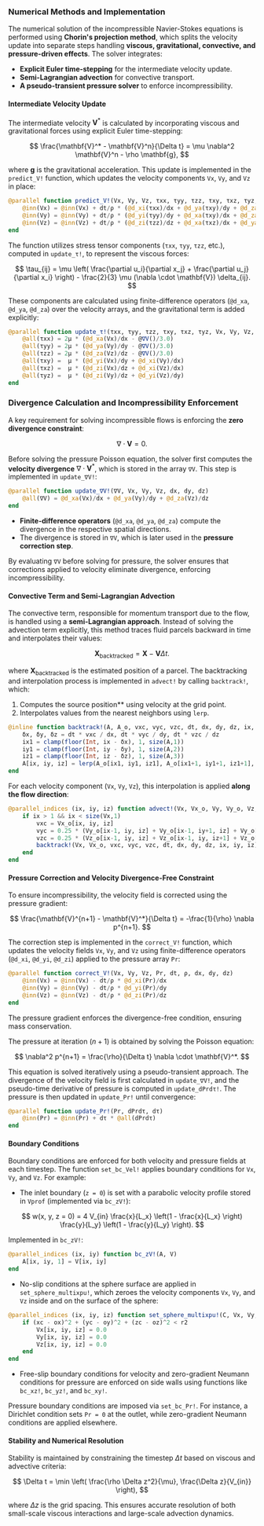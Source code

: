 ### Numerical Methods and Implementation
The numerical solution of the incompressible Navier-Stokes equations is performed using **Chorin's projection method**, which splits the velocity update into separate steps handling **viscous, gravitational, convective, and pressure-driven effects**. The solver integrates:
- **Explicit Euler time-stepping** for the intermediate velocity update.
- **Semi-Lagrangian advection** for convective transport.
- **A pseudo-transient pressure solver** to enforce incompressibility.

#### Intermediate Velocity Update

The intermediate velocity $\mathbf{V}^*$ is calculated by incorporating viscous and gravitational forces using explicit Euler time-stepping:

$$
\frac{\mathbf{V}^* - \mathbf{V}^n}{\Delta t} = \mu \nabla^2 \mathbf{V}^n - \rho \mathbf{g},
$$

where $\mathbf{g}$ is the gravitational acceleration. This update is implemented in the `predict_V!` function, which updates the velocity components `Vx`, `Vy`, and `Vz` in place:

```julia
@parallel function predict_V!(Vx, Vy, Vz, τxx, τyy, τzz, τxy, τxz, τyz, ρ, g, dt, dx, dy, dz)
    @inn(Vx) = @inn(Vx) + dt/ρ * (@d_xi(τxx)/dx + @d_ya(τxy)/dy + @d_za(τxz)/dz)
    @inn(Vy) = @inn(Vy) + dt/ρ * (@d_yi(τyy)/dy + @d_xa(τxy)/dx + @d_za(τyz)/dz)
    @inn(Vz) = @inn(Vz) + dt/ρ * (@d_zi(τzz)/dz + @d_xa(τxz)/dx + @d_ya(τyz)/dy - ρ*g)
end
```

The function utilizes stress tensor components (`τxx`, `τyy`, `τzz`, etc.), computed in `update_τ!`, to represent the viscous forces:

$$
\tau_{ij} = \mu \left( \frac{\partial u_i}{\partial x_j} + \frac{\partial u_j}{\partial x_i} \right) - \frac{2}{3} \mu (\nabla \cdot \mathbf{V}) \delta_{ij}.
$$

These components are calculated using finite-difference operators (`@d_xa`, `@d_ya`, `@d_za`) over the velocity arrays, and the gravitational term is added explicitly:

```julia
@parallel function update_τ!(τxx, τyy, τzz, τxy, τxz, τyz, Vx, Vy, Vz, μ, dx, dy, dz)
    @all(τxx) = 2μ * (@d_xa(Vx)/dx - @∇V()/3.0)  
    @all(τyy) = 2μ * (@d_ya(Vy)/dy - @∇V()/3.0)
    @all(τzz) = 2μ * (@d_za(Vz)/dz - @∇V()/3.0)
    @all(τxy) =  μ * (@d_yi(Vx)/dy + @d_xi(Vy)/dx)
    @all(τxz) =  μ * (@d_zi(Vx)/dz + @d_xi(Vz)/dx)
    @all(τyz) =  μ * (@d_zi(Vy)/dz + @d_yi(Vz)/dy)
end
```


### Divergence Calculation and Incompressibility Enforcement
A key requirement for solving incompressible flows is enforcing the **zero divergence constraint**:

$$
\nabla \cdot \mathbf{V} = 0.
$$

Before solving the pressure Poisson equation, the solver first computes the **velocity divergence** $\nabla \cdot \mathbf{V}^*$, which is stored in the array `∇V`. This step is implemented in `update_∇V!`:

```julia
@parallel function update_∇V!(∇V, Vx, Vy, Vz, dx, dy, dz)
    @all(∇V) = @d_xa(Vx)/dx + @d_ya(Vy)/dy + @d_za(Vz)/dz
end
```
- **Finite-difference operators** (`@d_xa`, `@d_ya`, `@d_za`) compute the divergence in the respective spatial directions.
- The divergence is stored in `∇V`, which is later used in the **pressure correction step**.

By evaluating `∇V` before solving for pressure, the solver ensures that corrections applied to velocity eliminate divergence, enforcing incompressibility.


#### Convective Term and Semi-Lagrangian Advection

The convective term, responsible for momentum transport due to the flow, is handled using a **semi-Lagrangian approach**. Instead of solving the advection term explicitly, this method traces fluid parcels backward in time and interpolates their values:

$$
\mathbf{X}_{\text{backtracked}} = \mathbf{X} - \mathbf{V} \Delta t.
$$

where $\mathbf{X}_{\text{backtracked}}$ is the estimated position of a parcel. The backtracking and interpolation process is implemented in `advect!` by calling `backtrack!`, which:
1. Computes the source position** using velocity at the grid point.
2. Interpolates values from the nearest neighbors using `lerp`.

```julia
@inline function backtrack!(A, A_o, vxc, vyc, vzc, dt, dx, dy, dz, ix, iy, iz)
    δx, δy, δz = dt * vxc / dx, dt * vyc / dy, dt * vzc / dz
    ix1 = clamp(floor(Int, ix - δx), 1, size(A,1))
    iy1 = clamp(floor(Int, iy - δy), 1, size(A,2))
    iz1 = clamp(floor(Int, iz - δz), 1, size(A,3))
    A[ix, iy, iz] = lerp(A_o[ix1, iy1, iz1], A_o[ix1+1, iy1+1, iz1+1], δx)
end
```

For each velocity component (`Vx`, `Vy`, `Vz`), this interpolation is applied **along the flow direction**:

```julia
@parallel_indices (ix, iy, iz) function advect!(Vx, Vx_o, Vy, Vy_o, Vz, Vz_o, C, C_o, dt, dx, dy, dz)
    if ix > 1 && ix < size(Vx,1)
        vxc = Vx_o[ix, iy, iz]
        vyc = 0.25 * (Vy_o[ix-1, iy, iz] + Vy_o[ix-1, iy+1, iz] + Vy_o[ix, iy, iz] + Vy_o[ix, iy+1, iz])
        vzc = 0.25 * (Vz_o[ix-1, iy, iz] + Vz_o[ix-1, iy, iz+1] + Vz_o[ix, iy, iz] + Vz_o[ix, iy, iz+1])
        backtrack!(Vx, Vx_o, vxc, vyc, vzc, dt, dx, dy, dz, ix, iy, iz)
    end
end
```

#### Pressure Correction and Velocity Divergence-Free Constraint

To ensure incompressibility, the velocity field is corrected using the pressure gradient:

$$
\frac{\mathbf{V}^{n+1} - \mathbf{V}^*}{\Delta t} = -\frac{1}{\rho} \nabla p^{n+1}.
$$

The correction step is implemented in the `correct_V!` function, which updates the velocity fields `Vx`, `Vy`, and `Vz` using finite-difference operators (`@d_xi`, `@d_yi`, `@d_zi`) applied to the pressure array `Pr`: 

```julia
@parallel function correct_V!(Vx, Vy, Vz, Pr, dt, ρ, dx, dy, dz)
    @inn(Vx) = @inn(Vx) - dt/ρ * @d_xi(Pr)/dx
    @inn(Vy) = @inn(Vy) - dt/ρ * @d_yi(Pr)/dy
    @inn(Vz) = @inn(Vz) - dt/ρ * @d_zi(Pr)/dz
end
```
The pressure gradient enforces the divergence-free condition, ensuring mass conservation.

The pressure at iteration $(n+1)$ is obtained by solving the Poisson equation:

$$
\nabla^2 p^{n+1} = \frac{\rho}{\Delta t} \nabla \cdot \mathbf{V}^*.
$$

This equation is solved iteratively using a pseudo-transient approach. The divergence of the velocity field is first calculated in `update_∇V!`, and the pseudo-time derivative of pressure is computed in `update_dPrdτ!`. The pressure is then updated in `update_Pr!` until convergence:

```julia
@parallel function update_Pr!(Pr, dPrdτ, dτ)
    @inn(Pr) = @inn(Pr) + dτ * @all(dPrdτ)
end
```

#### Boundary Conditions

Boundary conditions are enforced for both velocity and pressure fields at each timestep. The function `set_bc_Vel!` applies boundary conditions for `Vx`, `Vy`, and `Vz`. For example:
- The inlet boundary (`z = 0`) is set with a parabolic velocity profile stored in `Vprof` (implemented via `bc_zV!`):

$$ 
w(x, y, z = 0) = 4 V_{in} \frac{x}{L_x} \left(1 - \frac{x}{L_x} \right) \frac{y}{L_y} \left(1 - \frac{y}{L_y} \right).
$$

Implemented in `bc_zV!`:

```julia
@parallel_indices (ix, iy) function bc_zV!(A, V)
    A[ix, iy, 1] = V[ix, iy]
end
```
  
- No-slip conditions at the sphere surface are applied in `set_sphere_multixpu!`, which zeroes the velocity components `Vx`, `Vy`, and `Vz` inside and on the surface of the sphere:

```julia
@parallel_indices (ix, iy, iz) function set_sphere_multixpu!(C, Vx, Vy, Vz, ox, oy, oz, lx, ly, lz, dx, dy, dz, r2)
    if (xc - ox)^2 + (yc - oy)^2 + (zc - oz)^2 < r2
        Vx[ix, iy, iz] = 0.0
        Vy[ix, iy, iz] = 0.0
        Vz[ix, iy, iz] = 0.0
    end
end
```
- Free-slip boundary conditions for velocity and zero-gradient Neumann conditions for pressure are enforced on side walls using functions like `bc_xz!`, `bc_yz!`, and `bc_xy!`.

Pressure boundary conditions are imposed via `set_bc_Pr!`. For instance, a Dirichlet condition sets `Pr = 0` at the outlet, while zero-gradient Neumann conditions are applied elsewhere.

#### Stability and Numerical Resolution

Stability is maintained by constraining the timestep $\Delta t$ based on viscous and advective criteria:

$$
\Delta t = \min \left( \frac{\rho \Delta z^2}{\mu}, \frac{\Delta z}{V_{in}} \right),
$$

where $\Delta z$ is the grid spacing. This ensures accurate resolution of both small-scale viscous interactions and large-scale advection dynamics. 
